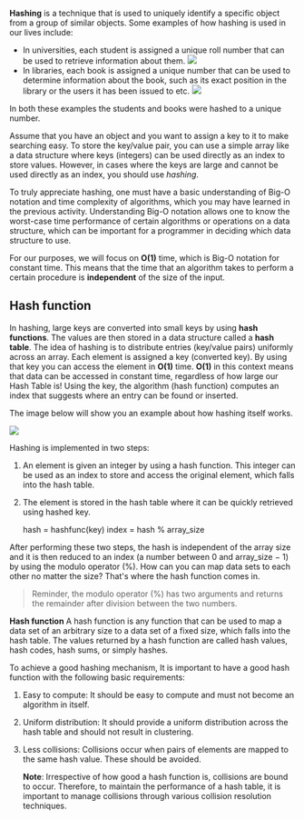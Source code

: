 **Hashing** is a technique that is used to uniquely identify a specific object from a group of similar objects. Some examples of how hashing is used in our lives include:

- In universities, each student is assigned a unique roll number that can be used to retrieve information about them.
![](https://housing.ucdavis.edu/_images/aggie-card/aggiecard-201603.png)
- In libraries, each book is assigned a unique number that can be used to determine information about the book, such as its exact position in the library or the users it has been issued to etc.
![](https://a57.foxnews.com/static.foxnews.com/foxnews.com/content/uploads/2018/09/918/516/ContentBroker_contentid-de8ba2e317be472eba43515432247b8e-1.png?ve=1&tl=1)

In both these examples the students and books were hashed to a unique number.

Assume that you have an object and you want to assign a key to it to make searching easy. To store the key/value pair, you can use a simple array like a data structure where keys (integers) can be used directly as an index to store values. However, in cases where the keys are large and cannot be used directly as an index, you should use *hashing*.

To truly appreciate hashing, one must have a basic understanding of Big-O notation and time complexity of algorithms, which you may have learned in the previous activity. Understanding Big-O notation allows one to know the worst-case time performance of certain algorithms or operations on a data structure, which can be important for a programmer in deciding which data structure to use. 

For our purposes, we will focus on **O(1)** time, which is Big-O notation for constant time. This means that the time that an algorithm takes to perform a certain procedure is **independent** of the size of the input.

## Hash function

In hashing, large keys are converted into small keys by using **hash functions**. The values are then stored in a data structure called a **hash table**. The idea of hashing is to distribute entries (key/value pairs) uniformly across an array. Each element is assigned a key (converted key). By using that key you can access the element in **O(1)** time. **O(1)** in this context means that data can be accessed in constant time, regardless of how large our Hash Table is! Using the key, the algorithm (hash function) computes an index that suggests where an entry can be found or inserted.

The image below will show you an example about how hashing itself works.


![](https://he-s3.s3.amazonaws.com/media/uploads/0e2c706.png)

Hashing is implemented in two steps:

1. An element is given an integer by using a hash function. This integer can be used as an index to store and access the original element, which falls into the hash table.

2. The element is stored in the hash table where it can be quickly retrieved using hashed key.

   hash = hashfunc(key)
   index = hash % array_size

After performing these two steps, the hash is independent of the array size and it is then reduced to an index (a number between 0 and array_size − 1) by using the modulo operator (%). How can you can map data sets to each other no matter the size? That's where the hash function comes in.
> Reminder, the modulo operator (%) has two arguments and returns the remainder after division between the two numbers.

**Hash function**
A hash function is any function that can be used to map a data set of an arbitrary size to a data set of a fixed size, which falls into the hash table. The values returned by a hash function are called hash values, hash codes, hash sums, or simply hashes.

To achieve a good hashing mechanism, It is important to have a good hash function with the following basic requirements:

1. Easy to compute: It should be easy to compute and must not become an algorithm in itself.

2. Uniform distribution: It should provide a uniform distribution across the hash table and should not result in clustering.

3. Less collisions: Collisions occur when pairs of elements are mapped to the same hash value. These should be avoided.

   **Note**: Irrespective of how good a hash function is, collisions are bound to occur. Therefore, to maintain the performance of a hash table, it is important to manage collisions through various collision resolution techniques.
 